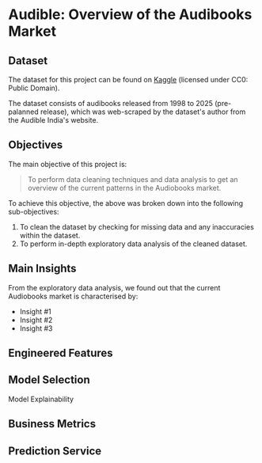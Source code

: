 # Audible: Overview of the Audibooks Market

## Dataset

The dataset for this project can be found on [Kaggle](https://www.kaggle.com/datasets/snehangsude/audible-dataset/data) (licensed under CC0: Public Domain).

The dataset consists of audibooks released from 1998 to 2025 (pre-palanned release), which was web-scraped by the dataset's author from the Audible India's website.

## Objectives
The main objective of this project is:

> To perform data cleaning techniques and data analysis to get an overview of the current patterns in the Audiobooks market.

To achieve this objective, the above was broken down into the following sub-objectives:
1. To clean the dataset by checking for missing data and any inaccuracies within the dataset.
2. To perform in-depth exploratory data analysis of the cleaned dataset.

## Main Insights 

From the exploratory data analysis, we found out that the current Audiobooks market is characterised by:
- Insight #1
- Insight #2
- Insight #3


## Engineered Features



## Model Selection

Model Explainability

## Business Metrics

## Prediction Service
